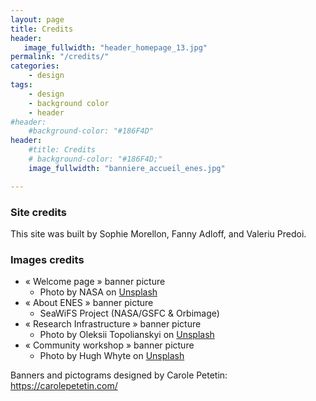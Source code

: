```yaml
---
layout: page
title: Credits
header:
   image_fullwidth: "header_homepage_13.jpg"
permalink: "/credits/"
categories:
    - design
tags:
    - design
    - background color
    - header
#header:
    #background-color: "#186F4D"
header:
    #title: Credits
    # background-color: "#186F4D;"
    image_fullwidth: "banniere_accueil_enes.jpg"

---
```


### Site credits

This site was built by Sophie Morellon, Fanny Adloff, and Valeriu Predoi.

### Images credits

- « Welcome page » banner picture
  - Photo by NASA on [Unsplash](https://unsplash.com) 
- « About ENES » banner picture
  - SeaWiFS Project (NASA/GSFC & Orbimage)
- « Research Infrastructure » banner picture
  - Photo by Oleksii Topolianskyi on [Unsplash](https://unsplash.com) 
- « Community workshop » banner picture
  - Photo by Hugh Whyte on [Unsplash](https://unsplash.com)

Banners and pictograms designed by Carole Petetin: <https://carolepetetin.com/>
